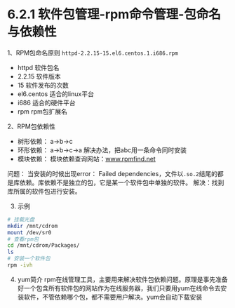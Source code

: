# 6.2.1 软件包管理-rpm命令管理-包命名与依赖性

1、RPM包命名原则
`httpd-2.2.15-15.el6.centos.1.i686.rpm`
- httpd 软件包名
- 2.2.15 软件版本
- 15 软件发布的次数
- el6.centos 适合的linux平台
- i686 适合的硬件平台
- rpm rpm包扩展名

2、RPM包依赖性
- 树形依赖： a->b->c
- 环形依赖： a->b->c->a 解决办法，把abc用一条命令同时安装
- 模块依赖： 模块依赖查询网站：www.rpmfind.net

问题： 当安装的时候出现error： Failed dependencies，文件以`.so.2`结尾的都是库依赖。库依赖不是独立的包，它是某一个软件包中单独的软件。
解决：找到库所属的软件包进行安装。

3. 示例
```bash
# 挂载光盘
mkdir /mnt/cdrom
mount /dev/sr0
# 查看rpm包
cd /mnt/cdrom/Packages/
ls
# 安装一个软件包
rpm -ivh
```

4. yum简介
rpm在线管理工具，主要用来解决软件包依赖问题。原理是事先准备好一个包含所有软件包的网站作为在线服务器，我们只要用yum在线命令去安装软件，不管依赖哪个包，都不需要用户解决。yum会自动下载安装
